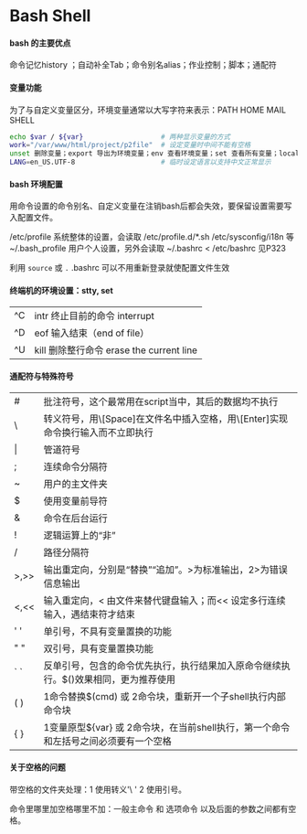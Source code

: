 # Bash Shell 

#### bash 的主要优点

命令记忆history ；自动补全Tab；命令别名alias；作业控制；脚本；通配符

#### 变量功能

为了与自定义变量区分，环境变量通常以大写字符来表示：PATH HOME MAIL SHELL

```bash
echo $var / ${var}                   # 两种显示变量的方式
work="/var/www/html/project/p2file"  # 设定变量时中间不能有空格
unset 删除变量；export 导出为环境变量；env 查看环境变量；set 查看所有变量；locale 显示语系变量
LANG=en_US.UTF-8                     # 临时设定语言以支持中文正常显示
```

#### bash 环境配置

用命令设置的命令别名、自定义变量在注销bash后都会失效，要保留设置需要写入配置文件。

/etc/profile 系统整体的设置，会读取 /etc/profile.d/*.sh /etc/sysconfig/i18n 等
~/.bash_profile 用户个人设置，另外会读取 ~/.bashrc < /etc/bashrc  见P323

利用 `source` 或 `.` .bashrc 可以不用重新登录就使配置文件生效


#### 终端机的环境设置：stty, set
<table class="dataintable"><col style="color:blue" /><col />
  <tr><td>^C</td><td>intr 终止目前的命令 interrupt</td></tr>
  <tr><td>^D</td><td>eof 输入结束（end of file）</td></tr>
  <tr><td>^U</td><td>kill 删除整行命令 erase the current line</td></tr>
</table>

#### 通配符与特殊符号

<table class="dataintable"><col style="color:blue" /><col />
  <tr><td>#</td><td>批注符号，这个最常用在script当中，其后的数据均不执行</td></tr>
  <tr><td>\</td><td>转义符号，用\[Space]在文件名中插入空格，用\[Enter]实现命令换行输入而不立即执行</td></tr>
  <tr><td>|</td><td>管道符号</td></tr>
  <tr><td>;</td><td>连续命令分隔符</td></tr>
  <tr><td>~</td><td>用户的主文件夹</td></tr>
  <tr><td>$</td><td>使用变量前导符</td></tr>
  <tr><td>&</td><td>命令在后台运行</td></tr>
  <tr><td>!</td><td>逻辑运算上的“非”</td></tr>
  <tr><td>/</td><td>路径分隔符</td></tr>
  <tr><td>>,>></td><td>输出重定向，分别是“替换”“追加”。>为标准输出，2>为错误信息输出</td></tr>
  <tr><td><,<<</td><td>输入重定向，< 由文件来替代键盘输入；而<< 设定多行连续输入，遇结束符才结束</td></tr>
  <tr><td>' '</td><td>单引号，不具有变量置换的功能</td></tr>
  <tr><td>" "</td><td>双引号，具有变量置换功能</td></tr>
  <tr><td>` `</td><td>反单引号，包含的命令优先执行，执行结果加入原命令继续执行。$()效果相同，更为推荐使用</td></tr>
  <tr><td>( )</td><td>1命令替换$(cmd) 或 2命令块，重新开一个子shell执行内部命令块 </td></tr>
  <tr><td>{ }</td><td>1变量原型${var} 或 2命令块，在当前shell执行，第一个命令和左括号之间必须要有一个空格</td></tr>
</table>

#### 关于空格的问题

带空格的文件夹处理：1 使用转义'\ ' 2 使用引号。

命令里哪里加空格哪里不加：一般主命令 和 选项命令 以及后面的参数之间都有空格。